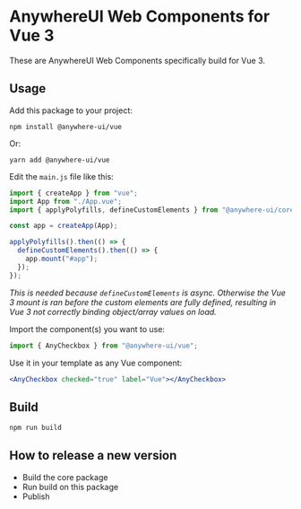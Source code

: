 # AnywhereUI Web Components for Vue 3

These are AnywhereUI Web Components specifically build for Vue 3.

## Usage

Add this package to your project:

```shell
npm install @anywhere-ui/vue
```

Or:

```shell
yarn add @anywhere-ui/vue
```

Edit the `main.js` file like this:

```js
import { createApp } from "vue";
import App from "./App.vue";
import { applyPolyfills, defineCustomElements } from "@anywhere-ui/core/loader";

const app = createApp(App);

applyPolyfills().then(() => {
  defineCustomElements().then(() => {
    app.mount("#app");
  });
});
```

_This is needed because `defineCustomElements` is async. Otherwise the Vue 3 mount is ran before the custom elements are fully defined, resulting in Vue 3 not correctly binding object/array values on load._

Import the component(s) you want to use:

```js
import { AnyCheckbox } from "@anywhere-ui/vue";
```

Use it in your template as any Vue component:

```jsx
<AnyCheckbox checked="true" label="Vue"></AnyCheckbox>
```

## Build

```bash
npm run build
```

## How to release a new version

- Build the core package
- Run build on this package
- Publish
